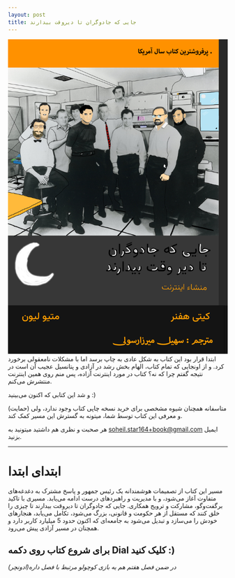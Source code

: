 ```yaml
---
layout: post
title: جایی که جادوگران تا دیروقت بیدارند
---
```

![](cover.png)
ابتدا قرار بود این کتاب به شکل عادی به چاپ برسد اما با مشکلات نامعقولی برخورد کرد. و از اونجایی که تمام کتاب، الهام بخش رشد در آزادی و پتانسیل عجیب آن است در نتیجه گفتم چرا که نه؟ کتاب در مورد اینترنت آزاده، پس منم روی همین اینترنت منتشرش می‌کنم.

و شد این کتابی که اکنون می‌بینید :)

متاسفانه همچنان شیوه مشخصی برای خرید نسخه چاپی کتاب وجود ندارد، ولی (حمایت) و معرفی این کتاب توسط شما، میتونه به گسترش این مسیر کمک کند.

هر صحبت و نظری هم داشتید میتونید به [soheil.star164+book@gmail.com](mailto:soheil.star164+book@gmail.com) ایمیل بزنید.

---
# ابتدای ابتدا
مسیر این کتاب از تصمیمات هوشمندانه یک رئیس جمهور و پاسخ مشترک به دغدغه‌های متفاوت آغاز می‌شود، و با مدیریت و راهبردهای درست ادامه می‌یابد. مسیری با تاکید برگفت‌وگو، مشارکت و ترویج همکاری. جایی که جادوگران تا دیروقت بیدارند تا چیزی را خلق کنند که مستقل از هر حکومت و قانونی، بزرگ می‌شود، تکامل می‌یابد، هنجارهای خودش را می‌سازد و تبدیل می‌شود به جامعه‌ای که اکنون حدود 5 میلیارد کاربر دارد و همچنان در مسیر آزادی پیش می‌رود.


برای شروع کتاب روی دکمه Dial کلیک کنید :)
---
*در ضمن فصل هفتم هم یه بازی کوچولو مرتبط با فصل داره(ادونچر)*
<special-section></special-section>

